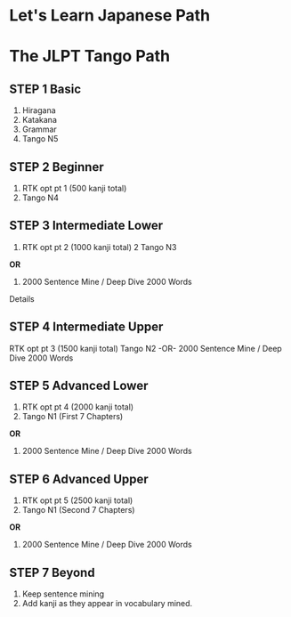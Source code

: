 # Let's Learn Japanese Path

# The JLPT Tango Path


## STEP 1 Basic

1. Hiragana
2. Katakana
3. Grammar
4. Tango N5

## STEP 2 Beginner

1. RTK opt pt 1 (500 kanji total)
2. Tango N4

## STEP 3 Intermediate Lower

1. RTK opt pt 2 (1000 kanji total)
2 Tango N3

**OR**

1. 2000 Sentence Mine / Deep Dive 2000 Words

Details

## STEP 4 Intermediate Upper

RTK opt pt 3 (1500 kanji total)
Tango N2
-OR-
2000 Sentence Mine / Deep Dive 2000 Words


## STEP 5 Advanced Lower

1. RTK opt pt 4 (2000 kanji total)
2. Tango N1 (First 7 Chapters)

**OR**

1. 2000 Sentence Mine / Deep Dive 2000 Words

## STEP 6 Advanced Upper

1. RTK opt pt 5 (2500 kanji total)
2. Tango N1 (Second 7 Chapters)

**OR**

1. 2000 Sentence Mine / Deep Dive 2000 Words

## STEP 7 Beyond

1. Keep sentence mining
2. Add kanji as they appear in vocabulary mined.

